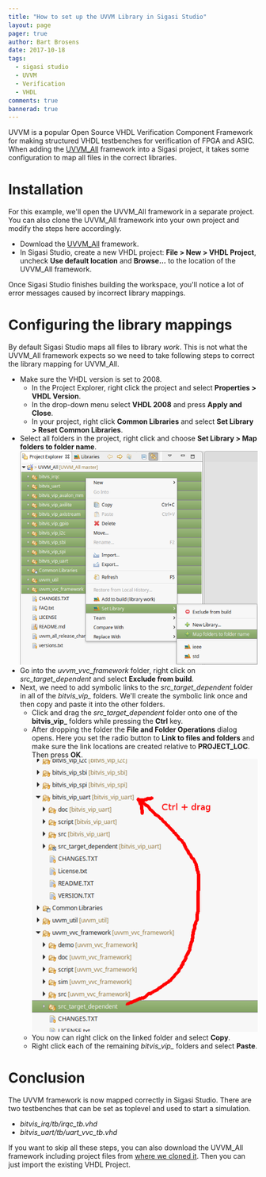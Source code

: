 ```yaml
---
title: "How to set up the UVVM Library in Sigasi Studio"
layout: page 
pager: true
author: Bart Brosens
date: 2017-10-18
tags: 
  - sigasi studio
  - UVVM
  - Verification
  - VHDL
comments: true
bannerad: true
---
```


UVVM is a popular Open Source VHDL Verification Component Framework for making structured VHDL testbenches for verification of FPGA and ASIC.
When adding the [UVVM_All][UVVM_All] framework into a Sigasi project, it takes some configuration to map all files in the correct libraries.

# Installation
For this example, we'll open the UVVM_All framework in a separate project. You can also clone the UVVM_All framework into your own project and modify the steps here accordingly.

* Download the [UVVM_All][UVVM_All] framework.
* In Sigasi Studio, create a new VHDL project: **File > New > VHDL Project**, uncheck **Use default location** and **Browse...** to the location of the UVVM_All framework.
 
Once Sigasi Studio finishes building the workspace, you'll notice a lot of error messages caused by incorrect library mappings.

# Configuring the library mappings
By default Sigasi Studio maps all files to library *work*. This is not what the UVVM_All framework expects so we need to take following steps to correct the library mapping for UVVM_All.

* Make sure the VHDL version is set to 2008.
    * In the Project Explorer, right click the project and select **Properties > VHDL Version**.
    * In the drop-down menu select **VHDL 2008** and press **Apply and Close**.
    * In your project, right click **Common Libraries** and select **Set Library > Reset Common Libraries**.
* Select all folders in the project, right click and choose **Set Library > Map folders to folder name**.
![Map folders to folder name](using-uvvm-with-sigasi/folder-names.png)
* Go into the *uvvm_vvc_framework* folder, right click on *src_target_dependent* and select **Exclude from build**.
* Next, we need to add symbolic links to the *src_target_dependent* folder in all of the *bitvis_vip_* folders. We'll create the symbolic link once and then copy and paste it into the other folders.
    * Click and drag the *src_target_dependent* folder onto one of the **bitvis_vip_** folders while pressing the **Ctrl** key.
    * After dropping the folder the **File and Folder Operations** dialog opens. Here you set the radio button to **Link to files and folders** and make sure the link locations are created relative to **PROJECT_LOC**. Then press **OK**.  
![Symbolic link to folder](using-uvvm-with-sigasi/symbolic-link.png)
    * You now can right click on the linked folder and select **Copy**.
    * Right click each of the remaining *bitvis_vip_* folders and select **Paste**.

# Conclusion
The UVVM framework is now mapped correctly in Sigasi Studio. There are two testbenches that can be set as toplevel and used to start a simulation.

* *bitvis_irq/tb/irqc_tb.vhd*
* *bitvis_uart/tb/uart_vvc_tb.vhd*

If you want to skip all these steps, you can also download the UVVM_All framework including project files from [where we cloned it][UVVM_All_Sigasi]. Then you can just import the existing VHDL Project.

[UVVM_All]: https://github.com/UVVM/UVVM_All
[UVVM_All_Sigasi]: https://github.com/sigasi/UVVM_All

